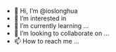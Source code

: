 - 👋 Hi, I’m @ioslonghua
- 👀 I’m interested in 
- 🌱 I’m currently learning ...
- 💞️ I’m looking to collaborate on ...
- 📫 How to reach me ...

<!---
ioslonghua/ioslonghua is a ✨ special ✨ repository because its `README.md` (this file) appears on your GitHub profile.
You can click the Preview link to take a look at your changes.
--->

